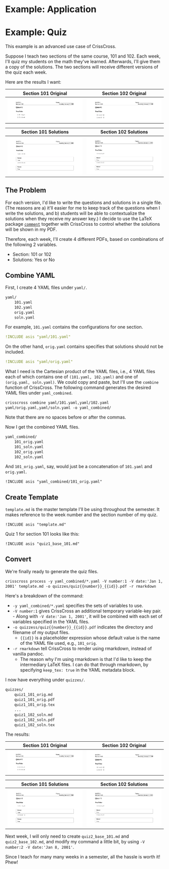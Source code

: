 # Example: Application

# Example: Quiz

This example is an advanced use case of CrissCross. 

Suppose I teach two sections of the same course, 101 and 102. Each week, I'll quiz my students on the math they've learned. Afterwards, I'll give them a copy of the solutions. The two sections will receive different versions of the quiz each week. 

Here are the results I want:

Section 101 Original            |  Section 102 Original
:-------------------------:|:-------------------------:
![](../../screenshots/quiz1_101.png)  |  ![](../../screenshots/quiz1_102.png)

Section 101 Solutions            |  Section 102 Solutions
:-------------------------:|:-------------------------:
![](../../screenshots/quiz1_101_soln.png)  |  ![](../../screenshots/quiz1_102_soln.png)

## The Problem

For each version, I'd like to write the questions and solutions in a single file. (The reasons are a) it'll easier for me to keep track of the questions when I write the solutions, and b) students will be able to contextualize the solutions when they receive my answer key.) I decide to use the LaTeX package [`comment`](https://www.ctan.org/pkg/comment) together with CrissCross to control whether the solutions will be shown in my PDF.  

Therefore, each week, I'll create 4 different PDFs, based on combinations of the following 2 variables. 

- Section: 101 or 102
- Solutions: Yes or No


## Combine YAML

First, I create 4 YAML files under `yaml/`.

```
yaml/
    101.yaml
    102.yaml
    orig.yaml
    soln.yaml
```

For example, `101.yaml` contains the configurations for one section. 

```YAML
!INCLUDE asis "yaml/101.yaml"
```

On the other hand, `orig.yaml` contains specifies that solutions should not be included. 

```YAML
!INCLUDE asis "yaml/orig.yaml"
```

What I need is the Cartesian product of the YAML files, i.e., 4 YAML files each of which contains one of `(101.yaml, 102.yaml)` and one of `(orig.yaml, soln.yaml)`. We could copy and paste, but I'll use the `combine` function of CrissCross. The following command generates the desired YAML files under `yaml_combined`.

```shell
crisscross combine yaml/101.yaml,yaml/102.yaml yaml/orig.yaml,yaml/soln.yaml -o yaml_combined/
```

Note that there are no spaces before or after the commas. 

Now I get the combined YAML files. 

```
yaml_combined/
    101_orig.yaml
    101_soln.yaml
    102_orig.yaml
    102_soln.yaml
```

And `101_orig.yaml`, say, would just be a concatenation of `101.yaml` and `orig.yaml`.

```
!INCLUDE asis "yaml_combined/101_orig.yaml"
```

## Create Template

`template.md` is the master template I'll be using throughout the semester. It makes reference to the week number and the section number of my quiz. 

```
!INCLUDE asis "template.md"
```

Quiz 1 for section 101 looks like this:

```
!INCLUDE asis "quiz1_base_101.md"
```


## Convert

We're finally ready to generate the quiz files. 

```
crisscross process -y yaml_combined/*.yaml -V number:1 -V date:'Jan 1, 2001' template.md -o quizzes/quiz{{number}}_{{id}}.pdf -r rmarkdown
```

Here's a breakdown of the command:

- `-y yaml_combined/*.yaml` specifies the sets of variables to use. 
- `-V number:1` gives CrissCross an additional temporary variable-key pair.         - Along with `-V date:'Jan 1, 2001'`, it will be combined with each set of variables specified in the YAML files. 
- `-o quizzess/quiz{{number}}_{{id}}.pdf` indicates the directory and filename of my output files. 
  - ``{{id}}`` is a placeholder expression whose default value is the name of the YAML file used, e.g., `101_orig`.
- `-r rmarkdown` tell CrissCross to render using rmarkdown, instead of vanilla pandoc. 
  - The reason why I'm using rmarkdown is that I'd like to keep the intermediary LaTeX files. I can do that through rmarkdown, by specifying `keep_tex: true` in the YAML metadata block. 

I now have everything under `quizzes/`.

```
quizzes/
    quiz1_101_orig.md
    quiz1_101_orig.pdf
    quiz1_101_orig.tex
    ...
    quiz1_102_soln.md
    quiz1_102_soln.pdf
    quiz1_102_soln.tex
```

The results:

Section 101 Original            |  Section 102 Original
:-------------------------:|:-------------------------:
![](../../screenshots/quiz1_101.png)  |  ![](../../screenshots/quiz1_102.png)

Section 101 Solutions            |  Section 102 Solutions
:-------------------------:|:-------------------------:
![](../../screenshots/quiz1_101_soln.png)  |  ![](../../screenshots/quiz1_102_soln.png)

Next week, I will only need to create `quiz2_base_101.md` and `quiz2_base_102.md`, and modify my command a little bit, by using `-V number:2 -V date:'Jan 8, 2001'`. 

Since I teach for many many weeks in a semester, all the hassle is worth it! Phew!